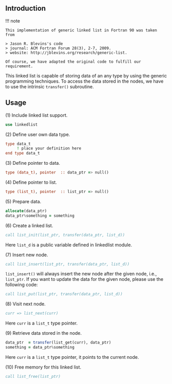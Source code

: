## Introduction

!!! note

    This implementation of generic linked list in Fortran 90 was taken from

    > Jason R. Blevins's code
    > journal: ACM Fortran Forum 28(3), 2-7, 2009.
    > website: http://jblevins.org/research/generic-list.

    Of course, we have adapted the original code to fulfill our requirement.

This linked list is capable of storing data of an any type by using the generic programming techniques. To access the data stored in the nodes, we have to use the intrinsic `transfer()` subroutine.

## Usage

(1) Include linked list support.

```fortran
use linkedlist
```

(2) Define user own data type.

```fortran
type data_t
     ! place your definition here
end type data_t
```

(3) Define pointer to data.

```fortran
type (data_t), pointer  :: data_ptr => null()
```

(4) Define pointer to list.

```fortran
type (list_t), pointer  :: list_ptr => null()
```

(5) Prepare data.

```fortran
allocate(data_ptr)
data_ptr%something = something
```

(6) Create a linked list.

```fortran
call list_init(list_ptr, transfer(data_ptr, list_d))
```

Here `list_d` is a public variable defined in linkedlist module.

(7) Insert new node.

```fortran
call list_insert(list_ptr, transfer(data_ptr, list_d))
```

`list_insert()` will always insert the new node after the given node, i.e., `list_ptr`. If you want to update the data for the given node, please use the following code:

```fortran
call list_put(list_ptr, transfer(data_ptr, list_d))
```

(8) Visit next node.

```fortran
curr => list_next(curr)
```

Here `curr` is a `list_t` type pointer.

(9) Retrieve data stored in the node.

```fortran
data_ptr  = transfer(list_get(curr), data_ptr)
something = data_ptr%something
```

Here `curr` is a `list_t` type pointer, it points to the current node.

(10) Free memory for this linked list.

```fortran
call list_free(list_ptr)
```
